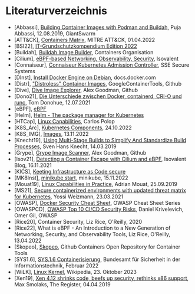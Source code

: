 # Literaturverzeichnis

- [Abbassi], [Building Container Images with Podman and Buildah](https://www.giantswarm.io/blog/building-container-images-with-podman-and-buildah), Puja Abbassi, 12.08.2019, GiantSwarm
- [ATT&CK], [Containers Matrix](https://attack.mitre.org/matrices/enterprise/containers/), MITRE ATT&CK, 01.04.2022
- [BSI22], [IT-Grundschutzkompendium Edition 2022](https://www.bsi.bund.de/SharedDocs/Downloads/DE/BSI/Grundschutz/Kompendium/IT_Grundschutz_Kompendium_Edition2022.pdf?__blob=publicationFile&v=3)
- [Buildah], [Buildah Image Builder](https://buildah.io/), Containers Organisation
- [Cilium], [eBPF-based Networking, Observability, Security](cilium.io), Isovalent
- [Connaiseur], [Connaiseur Kubernetes Admission Controller](https://github.com/sse-secure-systems/connaisseur), SSE Secure Systems
- [DInst], [Install Docker Engine on Debian](https://docs.docker.com/engine/install/debian/), docs.docker.com
- [Distr], ["Distroless" Container Images](https://github.com/GoogleContainerTools/distroless), GoogleContainerTools, Github
- [Dive], [Dive Image Explorer](https://github.com/wagoodman/dive), Alex Goodman, Github
- [Dono21], [Die Unterschiede zwischen Docker, containerd, CRI-O und runc](https://www.kreyman.de/index.php/others/linux-kubernetes/232-unterschiede-zwischen-docker-containerd-cri-o-und-runc), Tom Donohue, 12.07.2021
- [eBPF], [eBPF](https://ebpf.io/)
- [Helm], [Helm - The package manager for Kubernetes](https://helm.sh/)
- [HTCap], [Linux Capabilities](https://book.hacktricks.xyz/linux-hardening/privilege-escalation/linux-capabilities), Carlos Polop
- [K8S_Arc], [Kubernetes Components](https://kubernetes.io/docs/concepts/overview/components/), 24.10.2022
- [K8S_IMG], [Images](https://kubernetes.io/docs/concepts/containers/images/), 13.11.2022
- [Knecht19], [Using Multi-Stage Builds to Simplify And Standardize Build Processes](https://medium.com/capital-one-tech/multi-stage-builds-and-dockerfile-b5866d9e2f84), Sven Hans Knecht, 14.03.2019
- [Grype], [Grype Image Scanner](https://github.com/anchore/grype), Alex Goodman, Github
- [Isov21], [Detecting a Container Escape with Cilium and eBPF](https://isovalent.com/blog/post/2021-11-container-escape/), Isovalent Blog, 16.11.2021
- [KICS], [Keeting Infrastructure as Code secure](https://kics.io/)
- [MK8Inst], [minikube start](https://minikube.sigs.k8s.io/docs/start/), minikube, 15.11.2022
- [Mouat19], [Linux Capabilities in Practice](https://blog.container-solutions.com/linux-capabilities-in-practice), Adrian Mouat, 25.09.2019
- [MS21], [Secure containerized environments with updated threat matrix for Kubernetes](https://www.microsoft.com/en-us/security/blog/2021/03/23/secure-containerized-environments-with-updated-threat-matrix-for-kubernetes/), Yossi Weizmann, 23.03.2021
- [OWASP], [Docker Security Cheat Sheet](https://cheatsheetseries.owasp.org/cheatsheets/Docker_Security_Cheat_Sheet.html), OWASP Cheat Sheet Series
- [OWASPCD], [OWASP Top 10 CI/CD Security Risks](https://owasp.org/www-project-top-10-ci-cd-security-risks/), Daniel Krivelevich, Omer Gil, OWASP
- [Rice20], Container Security, Liz Rice, O'Reilly, 2020
- [Rice22], What is eBPF - An Introduction to a New Generation of Networking, Security, and Observability Tools, Liz Rice, O'Reilly, 13.04.2022
- [Skopeo], [Skopeo](https://github.com/containers/skopeo), Github Containers Open Repository for Container Tools
- [SYS1.6], [SYS.1.6 Containerisierung](https://www.bsi.bund.de/SharedDocs/Downloads/DE/BSI/Grundschutz/IT-GS-Kompendium_Einzel_PDFs_2022/07_SYS_IT_Systeme/SYS_1_6_Containerisierung_Edition_2022.pdf?__blob=publicationFile&v=3), Bundesamt für Sicherheit in der Informationstechnik, Februar 2022
- [WiLK], [Linux Kernel](https://en.wikipedia.org/wiki/Linux_kernel), Wikipedia, 23. Oktober 2023
- [Xen19], [Xen 4.12 shrinks code, beefs up security, rethinks x86 support](https://www.theregister.com/2019/04/04/xen_412_release/), Max Smolaks, The Register, 04.04.2019

